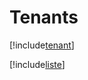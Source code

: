 # Tenants

[!include[tenant](tenants.tenant.autogen.md)]

[!include[liste](tenants.liste.autogen.md)]












































































